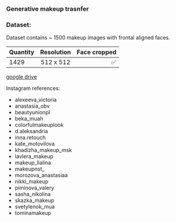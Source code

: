 ### Generative makeup trasnfer

### Dataset:

Dataset contains ~ 1500 makeup images with frontal aligned faces.

| Quantity      | Resolution  | Face cropped  |
| :---          |    :----:   |      ---:     |
| 1429          | 512 x 512   |      ✅       |

[google drive](link)

Instagram references:
+ alexeeva_victoria
+ anastasia_obv
+ beautyunionpl
+ beka_muah
+ colorfulmakeuplook
+ d.aleksandria
+ inna.retouch
+ kate_motovilova
+ khadizha_makeup_msk
+ lavlera_makeup
+ makeup_lialina
+ makeupnst_
+ morozova_anastasiaa
+ nikki_makeup
+ piminova_valery
+ sasha_nikolina
+ skazka_makeup
+ svetylenok_mua
+ tominamakeup
